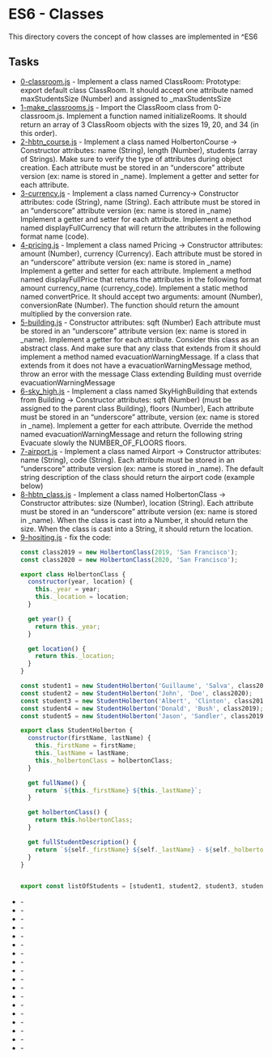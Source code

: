 # ES6 - Classes

This directory covers the concept of how classes are implemented in ^ES6


## Tasks

* [0-classroom.js](0-classroom.js) - Implement a class named ClassRoom: Prototype: export default class ClassRoom. It should accept one attribute named maxStudentsSize (Number) and assigned to _maxStudentsSize
* [1-make_classrooms.js](1-make_classrooms.js) - Import the ClassRoom class from 0-classroom.js. Implement a function named initializeRooms. It should return an array of 3 ClassRoom objects with the sizes 19, 20, and 34 (in this order).
* [2-hbtn_course.js](2-hbtn_course.js) - Implement a class named HolbertonCourse -> Constructor attributes: name (String), length (Number), students (array of Strings). Make sure to verify the type of attributes during object creation. Each attribute must be stored in an “underscore” attribute version (ex: name is stored in _name). Implement a getter and setter for each attribute.
* [3-currency.js](3-currency.js) - Implement a class named Currency-> Constructor attributes: code (String), name (String).
Each attribute must be stored in an “underscore” attribute version (ex: name is stored in _name)
Implement a getter and setter for each attribute.
Implement a method named displayFullCurrency that will return the attributes in the following format name (code).
* [4-pricing.js](4-pricing.js) - Implement a class named Pricing -> Constructor attributes: amount (Number), currency (Currency). Each attribute must be stored in an “underscore” attribute version (ex: name is stored in _name) Implement a getter and setter for each attribute. Implement a method named displayFullPrice that returns the attributes in the following format amount currency_name (currency_code). Implement a static method named convertPrice. It should accept two arguments: amount (Number), conversionRate (Number). The function should return the amount multiplied by the conversion rate.
* [5-building.js](5-building.js) - Constructor attributes: sqft (Number) Each attribute must be stored in an “underscore” attribute version (ex: name is stored in _name). Implement a getter for each attribute. Consider this class as an abstract class. And make sure that any class that extends from it should implement a method named evacuationWarningMessage. If a class that extends from it does not have a evacuationWarningMessage method, throw an error with the message Class extending Building must override evacuationWarningMessage
* [6-sky_high.js](6-sky_high.js) - Implement a class named SkyHighBuilding that extends from Building -> Constructor attributes:
sqft (Number) (must be assigned to the parent class Building), floors (Number), Each attribute must be stored in an “underscore” attribute, version (ex: name is stored in _name). Implement a getter for each attribute. Override the method named evacuationWarningMessage and return the following string Evacuate slowly the NUMBER_OF_FLOORS floors.
* [7-airport.js](7-airport.js) - Implement a class named Airport -> Constructor attributes: name (String), code (String). Each attribute must be stored in an “underscore” attribute version (ex: name is stored in _name). The default string description of the class should return the airport code (example below)
* [8-hbtn_class.js](8-hbtn_class.js) - Implement a class named HolbertonClass -> Constructor attributes: size (Number), location (String). Each attribute must be stored in an “underscore” attribute version (ex: name is stored in _name). When the class is cast into a Number, it should return the size. When the class is cast into a String, it should return the location.
* [9-hositing.js](9-hoisting.js) - fix the code:
  ```JavaScript
  const class2019 = new HolbertonClass(2019, 'San Francisco');
  const class2020 = new HolbertonClass(2020, 'San Francisco');

  export class HolbertonClass {
    constructor(year, location) {
      this._year = year;
      this._location = location;
    }

    get year() {
      return this._year;
    }

    get location() {
      return this._location;
    }
  }

  const student1 = new StudentHolberton('Guillaume', 'Salva', class2020);
  const student2 = new StudentHolberton('John', 'Doe', class2020);
  const student3 = new StudentHolberton('Albert', 'Clinton', class2019);
  const student4 = new StudentHolberton('Donald', 'Bush', class2019);
  const student5 = new StudentHolberton('Jason', 'Sandler', class2019);

  export class StudentHolberton {
    constructor(firstName, lastName) {
      this._firstName = firstName;
      this._lastName = lastName;
      this._holbertonClass = holbertonClass;
    }

    get fullName() {
      return `${this._firstName} ${this._lastName}`;
    }

    get holbertonClass() {
      return this.holbertonClass;
    }

    get fullStudentDescription() {
      return `${self._firstName} ${self._lastName} - ${self._holbertonClass.year} - ${self._holbertonClass.location}`;
    }
  }


  export const listOfStudents = [student1, student2, student3, student4, student5];
  ```
* []() -
* []() -
* []() -
* []() -
* []() -
* []() -
* []() -
* []() -
* []() -
* []() -
* []() -
* []() -
* []() -
* []() -
* []() -
* []() -
* []() -
* []() -
